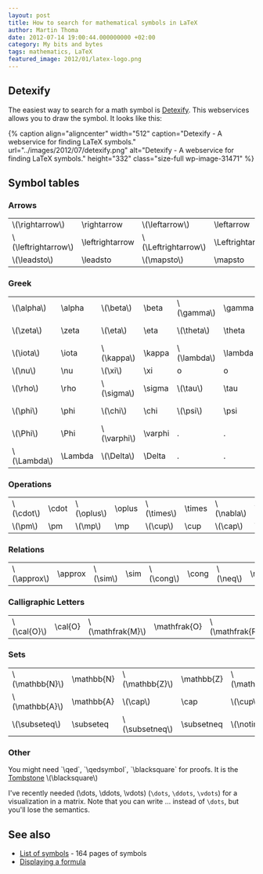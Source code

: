 ```yaml
---
layout: post
title: How to search for mathematical symbols in LaTeX
author: Martin Thoma
date: 2012-07-14 19:00:44.000000000 +02:00
category: My bits and bytes
tags: mathematics, LaTeX
featured_image: 2012/01/latex-logo.png
---
```

<h2>Detexify</h2>
The easiest way to search for a math symbol is <a href="http://detexify.kirelabs.org/classify.html">Detexify</a>. This webservices allows you to draw the symbol. It looks like this:

{% caption align="aligncenter" width="512" caption="Detexify - A webservice for finding LaTeX symbols." url="../images/2012/07/detexify.png" alt="Detexify - A webservice for finding LaTeX symbols."  height="332" class="size-full wp-image-31471" %}

<h2>Symbol tables</h2>
<h3>Arrows</h3>
<table>
<tr>
<td><span markdown="0">\(\rightarrow\)</span></td><td>\rightarrow</td>
<td><span markdown="0">\(\leftarrow\)</span></td><td>\leftarrow</td>
<td><span markdown="0">\(\Rightarrow\)</span></td><td>\Rightarrow</td>
<td><span markdown="0">\(\Leftarrow\)</span></td><td>\Leftarrow</td>
</tr>
<tr>
<td><span markdown="0">\(\leftrightarrow\)</span></td><td>\leftrightarrow</td>
<td><span markdown="0">\(\Leftrightarrow\)</span></td><td>\Leftrightarrow</td>
<td><span markdown="0">\(\nRightarrow\)</span></td><td>\nRightarrow</td>
<td><span markdown="0">\(\nrightarrow\)</span></td><td>\nrightarrow</td>
</tr>
<tr>
<td><span markdown="0">\(\leadsto\)</span></td><td>\leadsto</td>
<td><span markdown="0">\(\mapsto\)</span></td><td>\mapsto</td>
<td>.</td><td>.</td>
<td>.</td><td>.</td>
</tr>
</table>


<h3>Greek</h3>
<table>
<tr>
<td><span markdown="0">\(\alpha\)</span></td><td>\alpha</td>
<td><span markdown="0">\(\beta\)</span></td><td>\beta</td>
<td><span markdown="0">\(\gamma\)</span></td><td>\gamma</td>
<td><span markdown="0">\(\delta\)</span></td><td>\delta</td>
</tr>
<tr>
<td><span markdown="0">\(\zeta\)</span></td><td>\zeta</td>
<td><span markdown="0">\(\eta\)</span></td><td>\eta</td>
<td><span markdown="0">\(\theta\)</span></td><td>\theta</td>
<td><span markdown="0">\(\epsilon, \varepsilon\)</span></td><td>\epsilon, \varepsilon</td>
</tr>
<tr>
<td><span markdown="0">\(\iota\)</span></td><td>\iota</td>
<td><span markdown="0">\(\kappa\)</span></td><td>\kappa</td>
<td><span markdown="0">\(\lambda\)</span></td><td>\lambda</td>
<td><span markdown="0">\(\mu\)</span></td><td>\mu</td>
</tr>
<tr>
<td><span markdown="0">\(\nu\)</span></td><td>\nu</td>
<td><span markdown="0">\(\xi\)</span></td><td>\xi</td>
<td>o</td><td>o</td>
<td><span markdown="0">\(\pi\)</span></td><td>\pi</td>
</tr>
<tr>
<td><span markdown="0">\(\rho\)</span></td><td>\rho</td>
<td><span markdown="0">\(\sigma\)</span></td><td>\sigma</td>
<td><span markdown="0">\(\tau\)</span></td><td>\tau</td>
<td><span markdown="0">\(\upsilon\)</span></td><td>\upsilon</td>
</tr>
<tr>
<td><span markdown="0">\(\phi\)</span></td><td>\phi</td>
<td><span markdown="0">\(\chi\)</span></td><td>\chi</td>
<td><span markdown="0">\(\psi\)</span></td><td>\psi</td>
<td><span markdown="0">\(\omega, \Omega\)</span></td><td>\omega, \Omega</td>
</tr>
<tr>
<td><span markdown="0">\(\Phi\)</span></td><td>\Phi</td>
<td><span markdown="0">\(\varphi\)</span></td><td>\varphi</td>
<td>.</td><td>.</td>
<td>.</td><td>.</td>
</tr>
<tr>
<td><span markdown="0">\(\Lambda\)</span></td><td>\Lambda</td>
<td><span markdown="0">\(\Delta\)</span></td><td>\Delta</td>
<td>.</td><td>.</td>
<td>.</td><td>.</td>
</tr>
</table>

<h3>Operations</h3>
<table>
<tr>
<td><span markdown="0">\(\cdot\)</span></td><td>\cdot</td>
<td><span markdown="0">\(\oplus\)</span></td><td>\oplus</td>
<td><span markdown="0">\(\times\)</span></td><td>\times</td>
<td><span markdown="0">\(\nabla\)</span></td><td>\nabla</td>
</tr>
<tr>
<td><span markdown="0">\(\pm\)</span></td><td>\pm</td>
<td><span markdown="0">\(\mp\)</span></td><td>\mp</td>
<td><span markdown="0">\(\cup\)</span></td><td>\cup</td>
<td><span markdown="0">\(\cap\)</span></td><td>\cap</td>
</tr>
</table>

<h3>Relations</h3>
<table>
<tr>
<td><span markdown="0">\(\approx\)</span></td><td>\approx</td>
<td><span markdown="0">\(\sim\)</span></td><td>\sim</td>
<td><span markdown="0">\(\cong\)</span></td><td>\cong</td>
<td><span markdown="0">\(\neq\)</span></td><td>\neq</td>
</tr>
</table>

<h3>Calligraphic Letters</h3>
<table>
<tr>
<td><span markdown="0">\(\cal{O}\)</span></td><td>\cal{O}</td>
<td><span markdown="0">\(\mathfrak{M}\)</span></td><td>\mathfrak{O}</td>
<td><span markdown="0">\(\mathfrak{R}\)</span></td><td>\mathfrak{R}</td>
</tr>
</table>

<h3>Sets</h3>
<table>
<tr>
<td><span markdown="0">\(\mathbb{N}\)</span></td><td>\mathbb{N}</td>
<td><span markdown="0">\(\mathbb{Z}\)</span></td><td>\mathbb{Z}</td>
<td><span markdown="0">\(\mathbb{R}\)</span></td><td>\mathbb{R}</td>
<td><span markdown="0">\(\mathbb{C}\)</span></td><td>\mathbb{C}</td>
</tr>
<tr>
<td><span markdown="0">\(\mathbb{A}\)</span></td><td>\mathbb{A}</td>
<td><span markdown="0">\(\cap\)</span></td><td>\cap</td>
<td><span markdown="0">\(\cup\)</span></td><td>\cup</td>
<td><span markdown="0">\(\in\)</span></td><td>\in</td>
</tr>
<tr>
<td><span markdown="0">\(\subseteq\)</span></td><td>\subseteq</td>
<td><span markdown="0">\(\subsetneq\)</span></td><td>\subsetneq</td>
<td><span markdown="0">\(\notin\)</span></td><td>\notin</td>
<td><span markdown="0">\(\bigcup\)</span></td><td>\bigcup</td>
</tr>
</table>

<h3>Other</h3>
You might need `\qed`, `\qedsymbol`, `\blacksquare` for proofs. It is the <a href="http://en.wikipedia.org/wiki/Tombstone_(typography)">Tombstone</a> <span markdown="0">\(\blacksquare\)</span>

I've recently needed <span markdown="0">\(\dots, \ddots, \vdots\)</span> (`\dots`, `\ddots`, `\vdots`) for a visualization in a matrix. Note that you can write ... instead of `\dots`, but you'll lose the semantics.

<h2>See also</h2>
<ul>
  <li><a href="http://www.tex.ac.uk/tex-archive/info/symbols/comprehensive/symbols-a4.pdf">List of symbols</a> - 164 pages of symbols</li>
  <li><a href="http://en.wikipedia.org/wiki/Help:Displaying_a_formula">Displaying a formula</a></li>
</ul>
